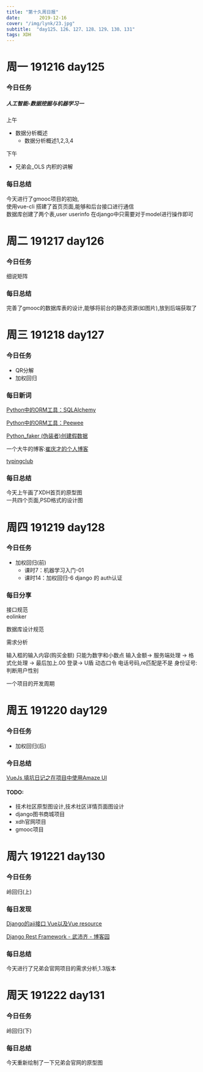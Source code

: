 ```yaml
---  
title: "第十久周日报"   
date:       2019-12-16
cover: "/img/lynk/23.jpg"
subtitle:  "day125、126、127、128、129、130、131"   
tags: XDH    
---  
```












# 周一 191216 day125
### 今日任务
##### 人工智能-数据挖掘与机器学习一

上午
- 数据分析概述
    - 数据分析概述1,2,3,4
    
下午
- 兄弟会_OLS 内积的讲解    
### 每日总结
今天进行了gmooc项目的初始,  
使用vue-cli 搭建了首页页面,能够和后台接口进行通信  
数据库创建了两个表,user userinfo
在django中只需要对于model进行操作即可

# 周二 191217 day126
### 今日任务
细说矩阵
### 每日总结 
完善了gmooc的数据库表的设计,能够将前台的静态资源(如图片),放到后端获取了
# 周三 191218 day127
### 今日任务
- QR分解
- 加权回归
### 每日新词

[Python中的ORM工具：SQLAlchemy](https://cloud.tencent.com/developer/article/1352551)

[Python中的ORM工具：Peewee](https://cloud.tencent.com/developer/article/1352550)

[Python_faker (伪装者)创建假数据](https://www.cnblogs.com/hellangels333/p/9039784.html)

一个大牛的博客:[崔庆才的个人博客](https://cuiqingcai.com/)

[typingclub](https://www.typingclub.com/)

### 每日总结
今天上午画了XDH首页的原型图  
一共四个页面,PSD格式的设计图
# 周四 191219 day128
### 今日任务
- 加权回归(前)
    - 课时7：机器学习入门-01
    - 课时14：加权回归-6
django 的 auth认证    
### 每日分享

接口规范  
eolinker

数据库设计规范


需求分析

输入框的输入内容(购买金额)
只能为数字和小数点
输入金额-> 服务端处理 -> 格式化处理 -> 最后加上.00
登录-> U盾 动态口令
电话号码,re匹配是不是
身份证号:判断用户性别

一个项目的开发周期

# 周五 191220 day129
### 今日任务
- 加权回归(后)

### 今日总结 
[VueJs 填坑日记之在项目中使用Amaze UI](https://www.cnblogs.com/xinhudong/p/7919085.html)

#### TODO:
- 技术社区原型图设计,技术社区详情页面图设计
- django图书商城项目
- xdh官网项目
- gmooc项目
# 周六 191221 day130
### 今日任务
岭回归(上)
### 每日发现
[Django的aji接口 Vue以及Vue resource](https://blog.csdn.net/ybw_2569/article/details/96598481)

[Django Rest Framework - 武沛齐 - 博客园](https://www.cnblogs.com/wupeiqi/articles/7805382.html)

### 每日总结
今天进行了兄弟会官网项目的需求分析,1.3版本

# 周天 191222 day131
### 今日任务
岭回归(下)

### 每日总结
今天重新绘制了一下兄弟会官网的原型图




